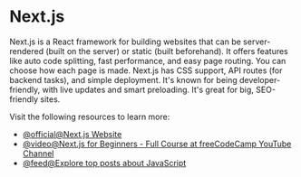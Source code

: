 # Next.js

Next.js is a React framework for building websites that can be server-rendered (built on the server) or static (built beforehand). It offers features like auto code splitting, fast performance, and easy page routing. You can choose how each page is made. Next.js has CSS support, API routes (for backend tasks), and simple deployment. It's known for being developer-friendly, with live updates and smart preloading. It's great for big, SEO-friendly sites.

Visit the following resources to learn more:

- [@official@Next.js Website](https://nextjs.org/)
- [@video@Next.js for Beginners - Full Course at freeCodeCamp YouTube Channel](https://youtu.be/1WmNXEVia8I)
- [@feed@Explore top posts about JavaScript](https://app.daily.dev/tags/javascript?ref=roadmapsh)
